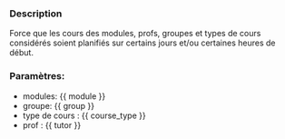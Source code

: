 ### Description
Force que les cours des modules, profs, groupes et types de cours considérés soient planifiés 
sur certains jours et/ou certaines heures de début.

### Paramètres:
- modules: {{ module }}
- groupe: {{ group }}
- type de cours : {{ course_type }}
- prof : {{ tutor }}